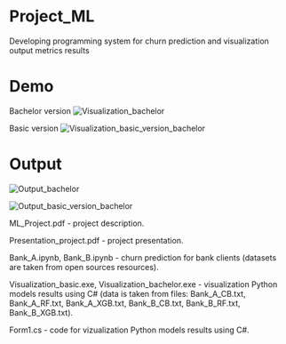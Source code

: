 # Project_ML

Developing programming system for churn prediction and visualization output metrics results

# Demo

Bachelor version
![Visualization_bachelor](https://user-images.githubusercontent.com/44023937/161269998-80d9d1d2-1bf4-49dc-b880-33de3dfb9ece.gif)

Basic version
![Visualization_basic_version_bachelor](https://user-images.githubusercontent.com/44023937/161270133-8e8e472f-6ceb-4287-a0b9-794177fbab31.gif)

# Output

![Output_bachelor](https://user-images.githubusercontent.com/44023937/161270621-e6aceaeb-752d-4752-9cdf-7e15e67881db.png)

![Output_basic_version_bachelor](https://user-images.githubusercontent.com/44023937/161270633-76856a3a-6736-4a25-8b28-ec495f5490c5.png)


ML_Project.pdf - project description.

Presentation_project.pdf - project presentation.

Bаnk_A.ipynb, Bаnk_B.ipynb - churn prediction for bank clients (datasets are taken from open sources resources).

Visualization_basic.exe, Visualization_bachelor.exe - visualization Python models results using C# (data is taken from files: Bаnk_A_CB.txt, Bаnk_A_RF.txt, Bаnk_A_XGB.txt, Bаnk_B_CB.txt, Bаnk_B_RF.txt, Bаnk_B_XGB.txt).

Form1.cs - code for vizualization Python models results using C#.
